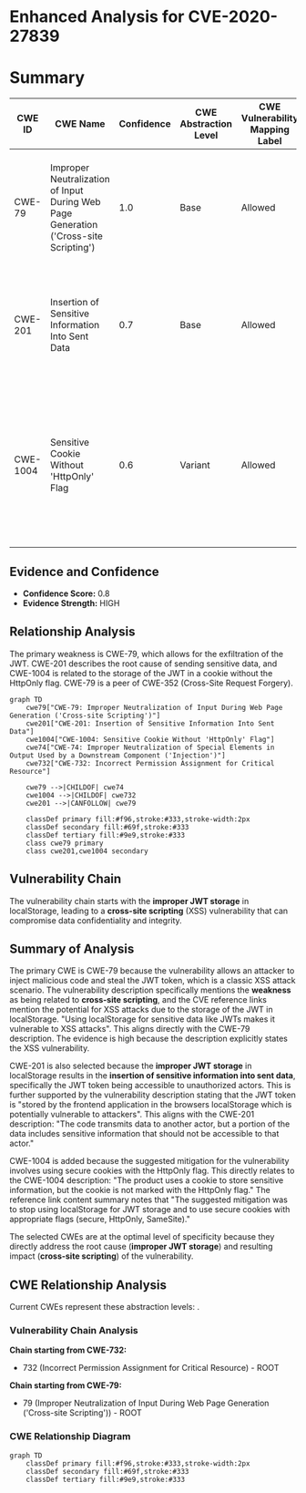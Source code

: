 # Enhanced Analysis for CVE-2020-27839

# Summary
| CWE ID | CWE Name | Confidence | CWE Abstraction Level | CWE Vulnerability Mapping Label | CWE-Vulnerability Mapping Notes |
|---|---|---|---|---|---|
| CWE-79 | Improper Neutralization of Input During Web Page Generation ('Cross-site Scripting') | 1.0 | Base | Allowed | Primary CWE. The JWT is stored in localStorage, making it accessible to JavaScript, and thus vulnerable to XSS. |
| CWE-201 | Insertion of Sensitive Information Into Sent Data | 0.7 | Base | Allowed | Secondary CWE. The JWT token, a sensitive piece of data, is stored in a location (localStorage) where it can be exposed. |
| CWE-1004 | Sensitive Cookie Without 'HttpOnly' Flag | 0.6 | Variant | Allowed | Secondary CWE. The description mentions mitigation to stop using localStorage for JWT storage and to use secure cookies with the appropriate HttpOnly flag. |

## Evidence and Confidence

*   **Confidence Score:** 0.8
*   **Evidence Strength:** HIGH

## Relationship Analysis
The primary weakness is CWE-79, which allows for the exfiltration of the JWT. CWE-201 describes the root cause of sending sensitive data, and CWE-1004 is related to the storage of the JWT in a cookie without the HttpOnly flag. CWE-79 is a peer of CWE-352 (Cross-Site Request Forgery).

```mermaid
graph TD
    cwe79["CWE-79: Improper Neutralization of Input During Web Page Generation ('Cross-site Scripting')"]
    cwe201["CWE-201: Insertion of Sensitive Information Into Sent Data"]
    cwe1004["CWE-1004: Sensitive Cookie Without 'HttpOnly' Flag"]
    cwe74["CWE-74: Improper Neutralization of Special Elements in Output Used by a Downstream Component ('Injection')"]
    cwe732["CWE-732: Incorrect Permission Assignment for Critical Resource"]

    cwe79 -->|CHILDOF| cwe74
    cwe1004 -->|CHILDOF| cwe732
    cwe201 -->|CANFOLLOW| cwe79

    classDef primary fill:#f96,stroke:#333,stroke-width:2px
    classDef secondary fill:#69f,stroke:#333
    classDef tertiary fill:#9e9,stroke:#333
    class cwe79 primary
    class cwe201,cwe1004 secondary
```

## Vulnerability Chain
The vulnerability chain starts with the **improper JWT storage** in localStorage, leading to a **cross-site scripting** (XSS) vulnerability that can compromise data confidentiality and integrity.

## Summary of Analysis
The primary CWE is CWE-79 because the vulnerability allows an attacker to inject malicious code and steal the JWT token, which is a classic XSS attack scenario. The vulnerability description specifically mentions the **weakness** as being related to **cross-site scripting**, and the CVE reference links mention the potential for XSS attacks due to the storage of the JWT in localStorage. "Using localStorage for sensitive data like JWTs makes it vulnerable to XSS attacks". This aligns directly with the CWE-79 description. The evidence is high because the description explicitly states the XSS vulnerability.

CWE-201 is also selected because the **improper JWT storage** in localStorage results in the **insertion of sensitive information into sent data**, specifically the JWT token being accessible to unauthorized actors. This is further supported by the vulnerability description stating that the JWT token is "stored by the frontend application in the browsers localStorage which is potentially vulnerable to attackers". This aligns with the CWE-201 description: "The code transmits data to another actor, but a portion of the data includes sensitive information that should not be accessible to that actor."

CWE-1004 is added because the suggested mitigation for the vulnerability involves using secure cookies with the HttpOnly flag. This directly relates to the CWE-1004 description: "The product uses a cookie to store sensitive information, but the cookie is not marked with the HttpOnly flag." The reference link content summary notes that "The suggested mitigation was to stop using localStorage for JWT storage and to use secure cookies with appropriate flags (secure, HttpOnly, SameSite)."

The selected CWEs are at the optimal level of specificity because they directly address the root cause (**improper JWT storage**) and resulting impact (**cross-site scripting**) of the vulnerability.


## CWE Relationship Analysis

Current CWEs represent these abstraction levels: .


### Vulnerability Chain Analysis

**Chain starting from CWE-732:**
- 732 (Incorrect Permission Assignment for Critical Resource) - ROOT


**Chain starting from CWE-79:**
- 79 (Improper Neutralization of Input During Web Page Generation ('Cross-site Scripting')) - ROOT



### CWE Relationship Diagram

```mermaid
graph TD
    classDef primary fill:#f96,stroke:#333,stroke-width:2px
    classDef secondary fill:#69f,stroke:#333
    classDef tertiary fill:#9e9,stroke:#333
```